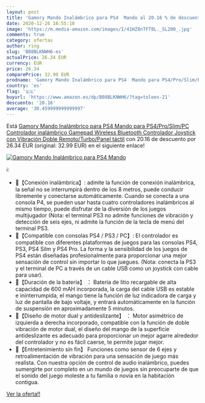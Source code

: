 ```yaml
---
layout: post
title: 'Gamory Mando Inalámbrico para PS4  Mando al 20.16 % de descuento'
date: 2020-12-26 16:55:10
image: 'https://m.media-amazon.com/images/I/41HZ8nTFT8L._SL200_.jpg'
comments: true
category: ofertas
author: ring
slug: 'B08BLKNWH6-es'
actualPrice: 26.34 EUR
currency: EUR
price: 26.34
comparePrice: 32.99 EUR
prodname: 'Gamory Mando Inalámbrico para PS4  Mando para PS4/Pro/Slim/PC  Controlador inalámbrico  Gamepad Wireless Bluetooth Controlador Joystick con Vibración Doble Remoto/Turbo/Panel táctil'
country: 'es'
flag: '🇪🇸'
buyurl: 'https://www.amazon.es/dp/B08BLKNWH6/?tag=tolees-21'
descuento: '20.16'
average: '30.459999999999997'
---
```


Está [Gamory Mando Inalámbrico para PS4  Mando para PS4/Pro/Slim/PC  Controlador inalámbrico  Gamepad Wireless Bluetooth Controlador Joystick con Vibración Doble Remoto/Turbo/Panel táctil](https://www.amazon.es/dp/B08BLKNWH6/?tag=tolees-21) con 20.16 de descuento por 26.34 EUR (original: 32.99 EUR) en el siguiente enlace!

[![Gamory Mando Inalámbrico para PS4  Mando](https://m.media-amazon.com/images/I/41HZ8nTFT8L._SL200_.jpg)](https://www.amazon.es/dp/B08BLKNWH6/?tag=tolees-21)

ℹ️:

- 🌹【Conexión inalámbrica】: admite la función de conexión inalámbrica, la señal no se interrumpirá dentro de los 8 metros, puede conducir libremente y conectarse automáticamente. Cuando se conecta a una consola P4, se pueden usar hasta cuatro controladores inalámbricos al mismo tiempo, puede disfrutar de la diversión de los juegos multijugador (Nota: el terminal PS3 no admite funciones de vibración y detección de seis ejes, ni admite la función de la tecla de menú del terminal PS3.
- 🌹【Compatible con consolas PS4 / PS3 / PC】: El controlador es compatible con diferentes plataformas de juegos para las consolas PS4, PS3, PS4 Silm y PS4 Pro. La forma y la sensibilidad de los juegos de PS4 están diseñadas profesionalmente para proporcionar una mejor sensación de control sin importar lo que juegues. (Nota: conecta la PS3 y el terminal de PC a través de un cable USB como un joystick con cable para usar).
- 🌹【Duración de la batería】 ： Batería de litio recargable de alta capacidad de 600 mAH incorporada, la carga del cable USB es estable e ininterrumpida, el mango tiene la función de luz indicadora de carga y luz de pantalla de bajo voltaje, y entrará automáticamente en la función de suspensión en aproximadamente 5 minutos.
- 🌹【Diseño de motor dual y antideslizante】 ： Motor asimétrico de izquierda a derecha incorporado, compatible con la función de doble vibración de motor dual, el diseño del mango de la superficie antideslizante es adecuado para proporcionar un mejor agarre alrededor del controlador y no es fácil caerse, te permite jugar mejor.
- 🌹【Entretenimiento sin fin】 Funciones como sensor de 6 ejes y retroalimentación de vibración para una sensación de juego más realista. Con nuestra opción de control de audio inalámbrico, puedes sumergirte por completo en un mundo de juegos sin preocuparte de que el sonido del juego moleste a tu familia o novia en la habitación contigua.

[Ver la oferta!!](https://www.amazon.es/dp/B08BLKNWH6/?tag=tolees-21)

